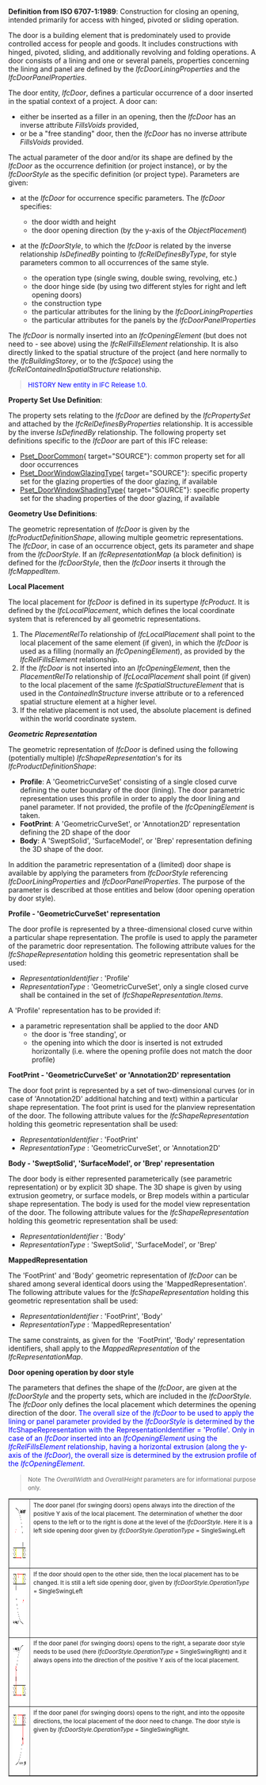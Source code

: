 ﻿**Definition from ISO 6707-1:1989**: Construction for closing an opening, intended primarily for access with hinged, pivoted or sliding operation.

The door is a building element that is predominately used to provide controlled access for people and goods. It includes constructions with hinged, pivoted, sliding, and additionally revolving and folding operations. A door consists of a lining and one or several panels, properties concerning the lining and panel are defined by the _IfcDoorLiningProperties_ and the _IfcDoorPanelProperties_.

The door entity, _IfcDoor_, defines a particular occurrence of a door inserted in the spatial context of a project. A door can:

* either be inserted as a filler in an opening, then the _IfcDoor_ has an inverse attribute _FillsVoids_ provided,
* or be a "free standing" door, then the _IfcDoor_ has no&nbsp;inverse attribute _FillsVoids_ provided.

The actual parameter of the door and/or its shape are defined by the _IfcDoor_ as the occurrence definition (or project instance), or by&nbsp;the _IfcDoorStyle_ as the specific definition (or project type). Parameters are given:

* at the _IfcDoor_ for occurrence specific parameters. The _IfcDoor_ specifies:
    * the door width and height
    * the door opening direction (by the y-axis of the _ObjectPlacement_)

* at the _IfcDoorStyle_, to which the _IfcDoor_ is related by the inverse relationship _IsDefinedBy_ pointing to _IfcRelDefinesByType_, for style parameters common to all occurrences of the same style.
    * the operation type (single swing, double swing, revolving, etc.)
    * the door hinge side (by using two different styles for right and left opening doors)
    * the construction type
    * the particular attributes for the lining by the _IfcDoorLiningProperties_
    * the particular attributes for the panels by the&nbsp;_IfcDoorPanelProperties_


The _IfcDoor_ is normally inserted into an _IfcOpeningElement_ (but does not need to - see above) using the _IfcRelFillsElement_ relationship. It is also directly linked to the spatial structure of the project (and here normally to the _IfcBuildingStorey_, or to the _IfcSpace_) using the _IfcRelContainedInSpatialStructure_ relationship.

> <font color="#0000ff" size="-1">HISTORY
New entity in IFC
Release 1.0.</font>

****Property Set Use Definition****:

The property sets relating to the _IfcDoor_ are defined by the _IfcPropertySet_ and attached by the _IfcRelDefinesByProperties_ relationship. It is accessible by the inverse _IsDefinedBy_ relationship. The following property set definitions specific to the _IfcDoor_ are part of this IFC release:

* [Pset_DoorCommon](../../psd/IfcSharedBldgElements/Pset_DoorCommon.xml){ target="SOURCE"}: common property set for all door occurrences
* [Pset_DoorWindowGlazingType](../../psd/IfcSharedBldgElements/Pset_DoorWindowGlazingType.xml){ target="SOURCE"}: specific property set for the glazing properties of the door glazing, if available
* [Pset_DoorWindowShadingType](../../psd/IfcSharedBldgElements/Pset_DoorWindowShadingType.xml){ target="SOURCE"}: specific property set for the shading properties of the door glazing, if available

****Geometry Use Definitions****:

The geometric representation of _IfcDoor_ is given by the _IfcProductDefinitionShape_, allowing multiple geometric representations. The _IfcDoor_, in case of an occurrence object, gets its parameter and shape from the _IfcDoorStyle_. If an _IfcRepresentationMap_ (a block definition) is defined for the _IfcDoorStyle_, then the _IfcDoor_ inserts it through the _IfcMappedItem_.

**Local Placement**

The local placement for _IfcDoor_ is defined in its supertype _IfcProduct_. It is defined by the _IfcLocalPlacement_, which defines the local coordinate system that is referenced by all geometric representations.

1. The _PlacementRelTo_ relationship of _IfcLocalPlacement_ shall point to the local placement of the same element (if given), in which the _IfcDoor_ is used as a filling (normally an _IfcOpeningElement_), as provided by the _IfcRelFillsElement_ relationship.
2. If the _IfcDoor_ is not inserted into an _IfcOpeningElement_, then the _PlacementRelTo_ relationship of _IfcLocalPlacement_ shall point (if given) to the local placement of the same _IfcSpatialStructureElement_ that is used in the _ContainedInStructure_ inverse attribute or to a referenced spatial structure element at a higher level.
3. If the relative placement is not used, the absolute placement is defined within the world coordinate system.

**_Geometric Representation_**

The&nbsp;geometric representation of _IfcDoor_ is defined using the following (potentially&nbsp;multiple) _IfcShapeRepresentation_'s for its _IfcProductDefinitionShape_:

* **Profile**: A&nbsp;'GeometricCurveSet' consisting of a single closed curve defining the outer boundary of the door (lining). The door parametric representation uses this profile in order to apply the door lining and panel parameter. If not provided, the profile of the _IfcOpeningElement_ is taken.
* **FootPrint**: A 'GeometricCurveSet', or 'Annotation2D' representation defining the 2D shape of the door
* **Body**: A 'SweptSolid', 'SurfaceModel', or 'Brep' representation defining the 3D shape of the door.

In addition the parametric representation of a (limited) door shape is available by applying the parameters from _IfcDoorStyle_ referencing _IfcDoorLiningProperties_ and _IfcDoorPanelProperties_. The purpose of the parameter is described at those entities and below (door opening operation by door style).

**Profile -&nbsp;'GeometricCurveSet' representation**

The door profile is represented by a three-dimensional closed curve within a particular shape representation. The profile is used to apply the parameter of the parametric door representation.&nbsp;The following attribute values for the _IfcShapeRepresentation_ holding this geometric representation shall be used:

* _RepresentationIdentifier_ : 'Profile'
* _RepresentationType_ : 'GeometricCurveSet', only a single closed curve shall be contained in the set of _IfcShapeRepresentation.Items_.

A 'Profile' representation has to be provided if:

* a parametric representation shall be applied to the door AND
    * the&nbsp;door is 'free standing', or
    * the opening into which the&nbsp;door is inserted is not extruded horizontally (i.e. where the opening profile does not match the&nbsp;door profile)


**FootPrint -&nbsp;'GeometricCurveSet'
or 'Annotation2D' representation**

The door foot print is represented by a set of two-dimensional&nbsp;curves (or in case of 'Annotation2D' additional hatching and text) within a particular shape representation. The foot print is used for the planview representation of the door.&nbsp;The following attribute values for the _IfcShapeRepresentation_ holding this geometric representation shall be used:

* _RepresentationIdentifier_ : 'FootPrint'
* _RepresentationType_ : 'GeometricCurveSet', or 'Annotation2D'

**Body - 'SweptSolid', 'SurfaceModel', or
'Brep' representation**

The door body is either represented parameterically (see parametric representation) or by explicit 3D shape. The 3D shape is given by using extrusion geometry, or surface models, or Brep models within a particular shape representation. The body is used for the model view representation of the door.&nbsp;The following attribute values for the _IfcShapeRepresentation_ holding this geometric representation shall be used:

* _RepresentationIdentifier_ : 'Body'
* _RepresentationType_ : 'SweptSolid', 'SurfaceModel', or 'Brep'

**MappedRepresentation**

The 'FootPrint' and 'Body' geometric representation of _IfcDoor_ can be shared among several identical doors using the 'MappedRepresentation'. The following attribute values for the _IfcShapeRepresentation_ holding this geometric representation shall be used:

* _RepresentationIdentifier_ : 'FootPrint', 'Body'
* _RepresentationType_ : 'MappedRepresentation'

The same constraints, as given for the&nbsp; 'FootPrint', 'Body' representation identifiers, shall apply to the _MappedRepresentation_ of the _IfcRepresentationMap_.

****Door opening operation by door style****

The parameters that defines the shape of the _IfcDoor_, are given at the _IfcDoorStyle_ and the property sets, which are included in the _IfcDoorStyle_. The _IfcDoor_ only defines the local placement which determines the opening direction of the door. <font color="#0000ff">The overall size of
the <i>IfcDoor</i> to be used to apply the lining or panel
parameter provided by the <i>IfcDoorStyle</i> is
determined by the IfcShapeRepresentation with the
RepresentationIdentifier = 'Profile'. Only in case of an <i>IfcDoor</i>
inserted into an <i>IfcOpeningElement</i> using the <i>IfcRelFillsElement</i>
relationship, having a horizontal extrusion (along the y-axis of the <i>IfcDoor</i>),
the overall size is determined by the extrusion profile of the <i>IfcOpeningElement</i>.</font>

> <small>Note
&nbsp;The&nbsp;<i>OverallWidth</i> and <i>OverallHeight</i>
parameters are for informational purpose only.</small>
>

<small></small><table border="1" cellpadding="2" cellspacing="2">
<tbody> <tr valign="top"> <td align="left" valign="top"><small><img alt="fig 1" src="figures/ifcdoor-fig01.gif" height="130" width="150"><br>
</small></td> <td align="left" valign="top"><small>The
door panel (for swinging
doors) opens always into the direction of the positive Y axis of the
local placement. The determination of whether the door opens to the
left or to the right is done at the level of the <i>IfcDoorStyle</i>.
Here it is a left side opening door given by&nbsp;<i>IfcDoorStyle.OperationType</i>
= SingleSwingLeft</small></td> </tr> <tr> <td><small><img alt="fig 2" src="figures/ifcdoor-fig02.gif" height="130" width="150"><br> </small></td> <td valign="top"><small>If the door should open to
the other side, then the local placement has to be changed. It is still
a left side opening door, given by <i>IfcDoorStyle.OperationType</i>
= SingleSwingLeft</small></td> </tr> <tr> <td><img alt="fig 3" src="figures/ifcdoor-fig03.gif" height="130" width="150"></td> <td valign="top"><small>If the door panel (for swinging
doors) opens to the right, a separate door style needs to be used (here
<i>IfcDoorStyle.OperationType</i>
= SingleSwingRight) and it always
opens into the direction of the positive Y axis of the
local placement.&nbsp;</small></td> </tr> <tr valign="top"> <td align="left" valign="top"><small><img alt="fig 4" src="figures/ifcdoor-fig04.gif" height="130" width="150"><br> </small></td> <td align="left" valign="top"><small>If the
door panel (for swinging doors) opens to the right, and into the
opposite directions, the local placement of the door need
to change. The door style is given by <i>IfcDoorStyle.OperationType</i>
= SingleSwingRight.</small></td> </tr> </tbody>
</table>